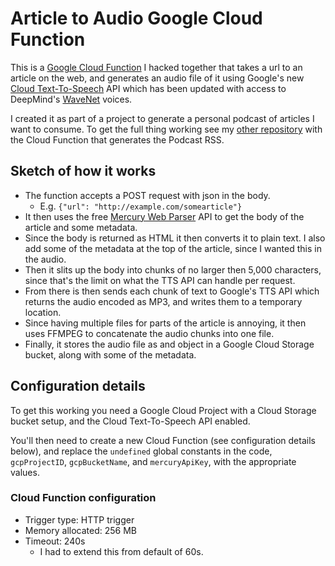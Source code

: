 # Article to Audio Google Cloud Function

This is a [Google Cloud Function](https://cloud.google.com/functions/) I hacked together that takes a url to an article on the web, and generates an audio file of it using Google's new [Cloud Text-To-Speech](https://cloud.google.com/text-to-speech/) API which has been updated with access to DeepMind's [WaveNet](https://deepmind.com/blog/wavenet-generative-model-raw-audio/) voices.

I created it as part of a project to generate a personal podcast of articles I want to consume. To get the full thing working see my [other repository](https://github.com/malob/generate-podcast-rss-cloud-function) with the Cloud Function that generates the Podcast RSS.

## Sketch of how it works
  * The function accepts a POST request with json in the body.
    * E.g. `{"url": "http://example.com/somearticle"}`
  * It then uses the free [Mercury Web Parser](https://mercury.postlight.com/web-parser/) API to get the body of the article and some metadata.
  * Since the body is returned as HTML it then converts it to plain text. I also add some of the metadata at the top of the article, since I wanted this in the audio.
  * Then it slits up the body into chunks of no larger then 5,000 characters, since that's the limit on what the TTS API can handle per request.
  * From there is then sends each chunk of text to Google's TTS API which returns the audio encoded as MP3, and writes them to a temporary location.
  * Since having multiple files for parts of the article is annoying, it then uses FFMPEG to concatenate the audio chunks into one file.
  * Finally, it stores the audio file as and object in a Google Cloud Storage bucket, along with some of the metadata.

## Configuration details
To get this working you need a Google Cloud Project with a Cloud Storage bucket setup, and the Cloud Text-To-Speech API enabled.

You'll then need to create a new Cloud Function (see configuration details below), and replace the `undefined` global constants in the code, `gcpProjectID`, `gcpBucketName`, and `mercuryApiKey`, with the appropriate values.

### Cloud Function configuration
  * Trigger type: HTTP trigger
  * Memory allocated: 256 MB
  * Timeout: 240s
    * I had to extend this from default of 60s.